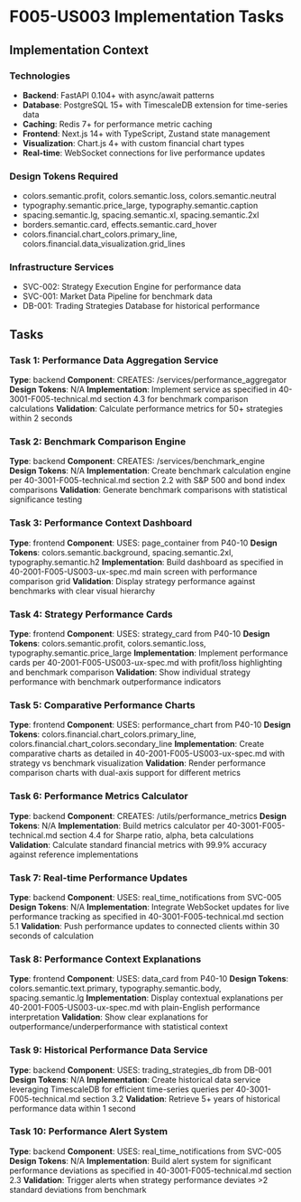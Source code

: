 # F005-US003 Implementation Tasks

## Implementation Context

### Technologies
- **Backend**: FastAPI 0.104+ with async/await patterns
- **Database**: PostgreSQL 15+ with TimescaleDB extension for time-series data
- **Caching**: Redis 7+ for performance metric caching
- **Frontend**: Next.js 14+ with TypeScript, Zustand state management
- **Visualization**: Chart.js 4+ with custom financial chart types
- **Real-time**: WebSocket connections for live performance updates

### Design Tokens Required
- colors.semantic.profit, colors.semantic.loss, colors.semantic.neutral
- typography.semantic.price_large, typography.semantic.caption
- spacing.semantic.lg, spacing.semantic.xl, spacing.semantic.2xl
- borders.semantic.card, effects.semantic.card_hover
- colors.financial.chart_colors.primary_line, colors.financial.data_visualization.grid_lines

### Infrastructure Services
- SVC-002: Strategy Execution Engine for performance data
- SVC-001: Market Data Pipeline for benchmark data
- DB-001: Trading Strategies Database for historical performance

## Tasks

### Task 1: Performance Data Aggregation Service
**Type**: backend
**Component**: CREATES: /services/performance_aggregator
**Design Tokens**: N/A
**Implementation**:
Implement service as specified in 40-3001-F005-technical.md section 4.3 for benchmark comparison calculations
**Validation**: Calculate performance metrics for 50+ strategies within 2 seconds

### Task 2: Benchmark Comparison Engine
**Type**: backend
**Component**: CREATES: /services/benchmark_engine
**Design Tokens**: N/A
**Implementation**:
Create benchmark calculation engine per 40-3001-F005-technical.md section 2.2 with S&P 500 and bond index comparisons
**Validation**: Generate benchmark comparisons with statistical significance testing

### Task 3: Performance Context Dashboard
**Type**: frontend
**Component**: USES: page_container from P40-10
**Design Tokens**: colors.semantic.background, spacing.semantic.2xl, typography.semantic.h2
**Implementation**:
Build dashboard as specified in 40-2001-F005-US003-ux-spec.md main screen with performance comparison grid
**Validation**: Display strategy performance against benchmarks with clear visual hierarchy

### Task 4: Strategy Performance Cards
**Type**: frontend
**Component**: USES: strategy_card from P40-10
**Design Tokens**: colors.semantic.profit, colors.semantic.loss, typography.semantic.price_large
**Implementation**:
Implement performance cards per 40-2001-F005-US003-ux-spec.md with profit/loss highlighting and benchmark comparison
**Validation**: Show individual strategy performance with benchmark outperformance indicators

### Task 5: Comparative Performance Charts
**Type**: frontend
**Component**: USES: performance_chart from P40-10
**Design Tokens**: colors.financial.chart_colors.primary_line, colors.financial.chart_colors.secondary_line
**Implementation**:
Create comparative charts as detailed in 40-2001-F005-US003-ux-spec.md with strategy vs benchmark visualization
**Validation**: Render performance comparison charts with dual-axis support for different metrics

### Task 6: Performance Metrics Calculator
**Type**: backend
**Component**: CREATES: /utils/performance_metrics
**Design Tokens**: N/A
**Implementation**:
Build metrics calculator per 40-3001-F005-technical.md section 4.4 for Sharpe ratio, alpha, beta calculations
**Validation**: Calculate standard financial metrics with 99.9% accuracy against reference implementations

### Task 7: Real-time Performance Updates
**Type**: backend
**Component**: USES: real_time_notifications from SVC-005
**Design Tokens**: N/A
**Implementation**:
Integrate WebSocket updates for live performance tracking as specified in 40-3001-F005-technical.md section 5.1
**Validation**: Push performance updates to connected clients within 30 seconds of calculation

### Task 8: Performance Context Explanations
**Type**: frontend
**Component**: USES: data_card from P40-10
**Design Tokens**: colors.semantic.text.primary, typography.semantic.body, spacing.semantic.lg
**Implementation**:
Display contextual explanations per 40-2001-F005-US003-ux-spec.md with plain-English performance interpretation
**Validation**: Show clear explanations for outperformance/underperformance with statistical context

### Task 9: Historical Performance Data Service
**Type**: backend
**Component**: USES: trading_strategies_db from DB-001
**Design Tokens**: N/A
**Implementation**:
Create historical data service leveraging TimescaleDB for efficient time-series queries per 40-3001-F005-technical.md section 3.2
**Validation**: Retrieve 5+ years of historical performance data within 1 second

### Task 10: Performance Alert System
**Type**: backend
**Component**: USES: real_time_notifications from SVC-005
**Design Tokens**: N/A
**Implementation**:
Build alert system for significant performance deviations as specified in 40-3001-F005-technical.md section 2.3
**Validation**: Trigger alerts when strategy performance deviates >2 standard deviations from benchmark